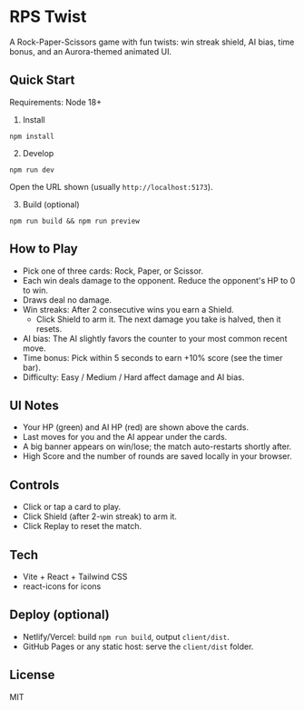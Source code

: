 # RPS Twist

A Rock-Paper-Scissors game with fun twists: win streak shield, AI bias, time bonus, and an Aurora-themed animated UI.

## Quick Start

Requirements: Node 18+

1. Install
```
npm install
```
2. Develop
```
npm run dev
```
Open the URL shown (usually `http://localhost:5173`).

3. Build (optional)
```
npm run build && npm run preview
```

## How to Play

- Pick one of three cards: Rock, Paper, or Scissor.
- Each win deals damage to the opponent. Reduce the opponent's HP to 0 to win.
- Draws deal no damage.
- Win streaks: After 2 consecutive wins you earn a Shield.
  - Click Shield to arm it. The next damage you take is halved, then it resets.
- AI bias: The AI slightly favors the counter to your most common recent move.
- Time bonus: Pick within 5 seconds to earn +10% score (see the timer bar).
- Difficulty: Easy / Medium / Hard affect damage and AI bias.

## UI Notes

- Your HP (green) and AI HP (red) are shown above the cards.
- Last moves for you and the AI appear under the cards.
- A big banner appears on win/lose; the match auto-restarts shortly after.
- High Score and the number of rounds are saved locally in your browser.

## Controls

- Click or tap a card to play.
- Click Shield (after 2-win streak) to arm it.
- Click Replay to reset the match.

## Tech

- Vite + React + Tailwind CSS
- react-icons for icons

## Deploy (optional)

- Netlify/Vercel: build `npm run build`, output `client/dist`.
- GitHub Pages or any static host: serve the `client/dist` folder.

## License

MIT

